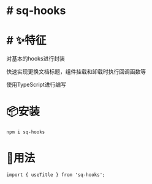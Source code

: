 # # sq-hooks
# # ✨特征  
对基本的hooks进行封装

快速实现更换文档标题，组件挂载和卸载时执行回调函数等  

使用TypeScript进行编写  


# 📦安装

`npm i sq-hooks`  

# 🔨用法
`import { useTitle } from 'sq-hooks';`  

